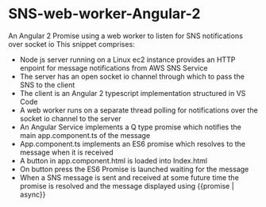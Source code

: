 # SNS-web-worker-Angular-2
An Angular 2 Promise using a web worker to listen for SNS notifications over socket io
This snippet comprises:
- Node js server running on a Linux ec2 instance provides an HTTP enpoint for message notifications from AWS SNS Service
- The server has an open socket io channel through which to pass the SNS to the client
- The client is an Angular 2 typescript implementation structured in VS Code
- A web worker runs on a separate thread polling for notifications over the socket io channel to the server
- An Angular Service implements a Q type promise which notifies the main app.component.ts of the message
- App.component.ts implements an ES6 promise which resolves to the message when it is received
- A button in app.component.html is loaded into Index.html
- On button press the ES6 Promise is launched waiting for the message
- When a SNS message is sent and received at some future time the promise is resolved and the message displayed using {{promise | async}}
